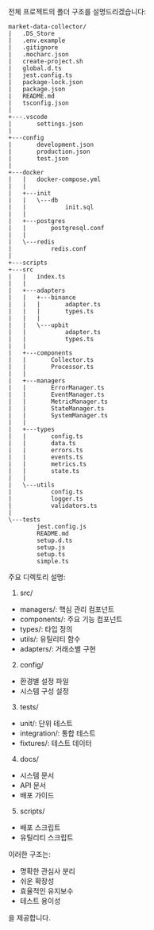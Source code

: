 전체 프로젝트의 폴더 구조를 설명드리겠습니다:

```
market-data-collector/
|   .DS_Store
|   .env.example
|   .gitignore
|   .mocharc.json
|   create-project.sh
|   global.d.ts
|   jest.config.ts
|   package-lock.json
|   package.json
|   README.md
|   tsconfig.json
|
+---.vscode
|       settings.json
|
+---config
|       development.json
|       production.json
|       test.json
|
+---docker
|   |   docker-compose.yml
|   |
|   +---init
|   |   \---db
|   |           init.sql
|   |
|   +---postgres
|   |       postgresql.conf
|   |
|   \---redis
|           redis.conf
|
+---scripts
+---src
|   |   index.ts
|   |
|   +---adapters
|   |   +---binance
|   |   |       adapter.ts
|   |   |       types.ts
|   |   |
|   |   \---upbit
|   |           adapter.ts
|   |           types.ts
|   |
|   +---components
|   |       Collector.ts
|   |       Processor.ts
|   |
|   +---managers
|   |       ErrorManager.ts
|   |       EventManager.ts
|   |       MetricManager.ts
|   |       StateManager.ts
|   |       SystemManager.ts
|   |
|   +---types
|   |       config.ts
|   |       data.ts
|   |       errors.ts
|   |       events.ts
|   |       metrics.ts
|   |       state.ts
|   |
|   \---utils
|           config.ts
|           logger.ts
|           validators.ts
|
\---tests
        jest.config.js
        README.md
        setup.d.ts
        setup.js
        setup.ts
        simple.ts

```

주요 디렉토리 설명:

1. src/

-   managers/: 핵심 관리 컴포넌트
-   components/: 주요 기능 컴포넌트
-   types/: 타입 정의
-   utils/: 유틸리티 함수
-   adapters/: 거래소별 구현

2. config/

-   환경별 설정 파일
-   시스템 구성 설정

3. tests/

-   unit/: 단위 테스트
-   integration/: 통합 테스트
-   fixtures/: 테스트 데이터

4. docs/

-   시스템 문서
-   API 문서
-   배포 가이드

5. scripts/

-   배포 스크립트
-   유틸리티 스크립트

이러한 구조는:

-   명확한 관심사 분리
-   쉬운 확장성
-   효율적인 유지보수
-   테스트 용이성

을 제공합니다.
